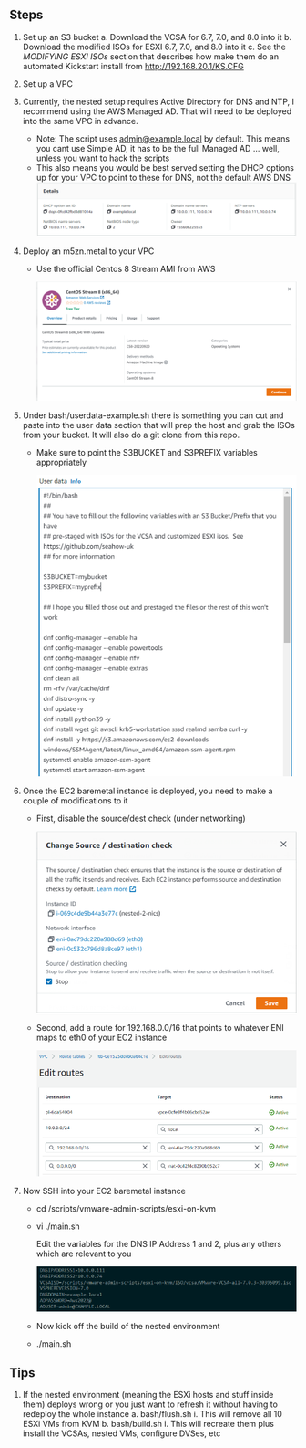 Steps
----
1.  Set up an S3 bucket
    a.  Download the VCSA for 6.7, 7.0, and 8.0 into it
    b.  Download the modified ISOs for ESXI 6.7, 7.0, and 8.0 into it
        c.  See the *MODIFYING ESXI ISOs* section that describes how make them do an automated Kickstart install from http://192.168.20.1/KS.CFG

2.  Set up a VPC
   
3.  Currently, the nested setup requires Active Directory for DNS and NTP, I recommend using the AWS Managed AD.  That will need to be deployed into the same VPC in advance.
    *  Note: The script uses admin@example.local by default.  This means you cant use Simple AD, it has to be the full Managed AD ... well, unless you want to hack the scripts
    *  This also means you would be best served setting the DHCP options up for your VPC to point to these for DNS, not the default AWS DNS
    ![image](images/dhcp-options.png)

1.  Deploy an m5zn.metal to your VPC
   
    *  Use the official Centos 8 Stream AMI from AWS

        ![image](images/ami.png)
1.  Under bash/userdata-example.sh there is something you can cut and paste into the user data section that will prep the host and grab the ISOs from your bucket.  It will also do a git clone from this repo.

    *  Make sure to point the S3BUCKET and S3PREFIX variables appropriately
  
        ![image](images/userdata.png)

1.  Once the EC2 baremetal instance is deployed, you need to make a couple of modifications to it
   
    *  First, disable the source/dest check (under networking)
  
        ![image](images/sourcedest.png)

    *  Second, add a route for 192.168.0.0/16 that points to whatever ENI maps to eth0 of your EC2 instance
  
        ![image](images/routes.png)

2.  Now SSH into your EC2 baremetal instance
   
     *  cd /scripts/vmware-admin-scripts/esxi-on-kvm
  
     *  vi ./main.sh
  
         Edit the variables for the DNS IP Address 1 and 2, plus any others which are relevant to you

        ![image](images/main.sh.png)

     *  Now kick off the build of the nested environment
     *  
         ./main.sh

Tips
----
1.  If the nested environment (meaning the ESXi hosts and stuff inside them) deploys wrong or you just want to refresh it without having to redeploy the whole instance
    a.  bash/flush.sh
        i.  This will remove all 10 ESXi VMs from KVM
    b.  bash/build.sh
        i.  This will recreate them plus install the VCSAs, nested VMs, configure DVSes, etc